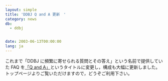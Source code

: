 ```yaml
---
layout: simple
title: 'DDBJ Q and A 更新　'
category: news
db:
  - ddbj


date: 2003-06-13T00:00:00
lang: ja
---
```


これまで「DDBJ に頻繁に寄せられる質問とその答え」という名前で提供していた FAQ を<a href="/faq/ja/index.html">「Q and A」</a>というタイトルに変更し，構成も大幅に更新しました。 トップページよりご覧いただけますので，どうぞご利用下さい。

